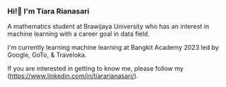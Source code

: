 ### Hi!👋 I'm Tiara Rianasari

A mathematics student at Brawijaya University who has an interest in machine learning with a career goal in data field.

I'm currently learning machine learning at Bangkit Academy 2023 led by Google, GoTo, & Traveloka.

If you are interested in getting to know me, please follow my (https://www.linkedin.com/in/tiararianasari/).



<!--
**tiarariansa/tiarariansa** is a ✨ _special_ ✨ repository because its `README.md` (this file) appears on your GitHub profile.

Here are some ideas to get you started:

- 🔭 I’m currently working on ...
- 🌱 I’m currently learning ...
- 👯 I’m looking to collaborate on ...
- 🤔 I’m looking for help with ...
- 💬 Ask me about ...
- 📫 How to reach me: ...
- 😄 Pronouns: ...
- ⚡ Fun fact: ...
-->
